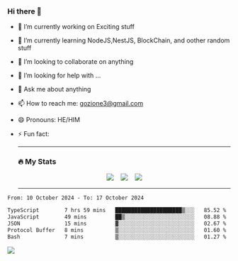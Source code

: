 ### Hi there 👋

<!--
**charlieScript/charlieScript** is a ✨ _special_ ✨ repository because its `README.md` (this file) appears on your GitHub profile.

Here are some ideas to get you started: -->

- 🔭 I’m currently working on Exciting stuff
- 🌱 I’m currently learning NodeJS,NestJS, BlockChain, and oother random stuff
- 👯 I’m looking to collaborate on anything
- 🤔 I’m looking for help with ...
- 💬 Ask me about anything
- 📫 How to reach me: gozione3@gmail.com
- 😄 Pronouns: HE/HIM
- ⚡ Fun fact:


  ---

  ### :fire: My Stats

  <div id="stats" align="center">
  <img src="http://github-readme-streak-stats.herokuapp.com?user=charlieScript&theme=dark&date_format=M%20j%5B%2C%20Y%5D" />&nbsp;&nbsp;&nbsp;
  <img src="https://github-readme-stats.vercel.app/api/top-langs/?username=charlieScript&layout=compact&theme=vision-friendly-dark"/>&nbsp;&nbsp;&nbsp;
  <img src="https://github-readme-stats.vercel.app/api?username=charlieScript&show_icons=true&theme=radical"/>
  </div>

  ---



<!--START_SECTION:waka-->

```txt
From: 10 October 2024 - To: 17 October 2024

TypeScript        7 hrs 59 mins   █████████████████████▒░░░   85.52 %
JavaScript        49 mins         ██▒░░░░░░░░░░░░░░░░░░░░░░   08.88 %
JSON              15 mins         ▓░░░░░░░░░░░░░░░░░░░░░░░░   02.67 %
Protocol Buffer   8 mins          ▒░░░░░░░░░░░░░░░░░░░░░░░░   01.60 %
Bash              7 mins          ▒░░░░░░░░░░░░░░░░░░░░░░░░   01.27 %
```

<!--END_SECTION:waka-->
![](https://komarev.com/ghpvc/?username=charlieScript)
